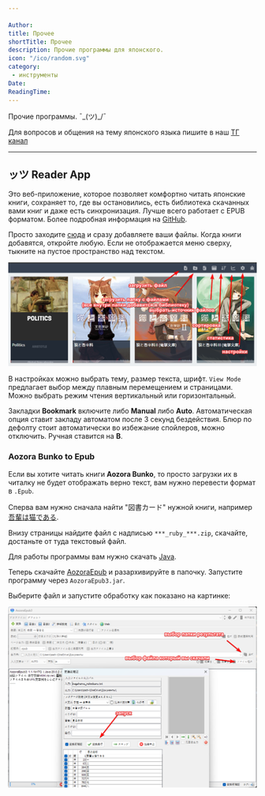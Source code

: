 ```yaml
---

Author:
title: Прочее
shortTitle: Прочее
description: Прочие программы для японского.
icon: "/ico/random.svg"
category: 
 - инструменты
Date: 
ReadingTime: 
---
```





Прочие программы. ¯\_(ツ)_/¯

Для вопросов и общения на тему японского языка пишите в наш [ТГ канал](https://t.me/dekitaidan)

-----

 



## ッツ Reader App

Это веб-приложение, которое позволяет комфортно читать японские книги, сохраняет то, где вы остановились, есть библиотека скачанных вами книг и даже есть синхронизация. Лучше всего работает с EPUB форматом. Более подробная информация на [GitHub](https://github.com/ttu-ttu/ebook-reader).

Просто заходите [сюда](https://reader.ttsu.app/manage) и сразу добавляете ваши файлы. Когда книги добавятся, откройте любую. Если не отображается меню сверху, тыкните на пустое пространство над текстом.

![](/imgvid/ttsu1.png)

В настройках можно выбрать тему, размер текста, шрифт. `View Mode` предлагает выбор между плавным перемещением и страницами. Можно выбрать режим чтения вертикальный или горизонтальный.

Закладки **Bookmark** включите либо **Manual** либо **Auto**. Автоматическая опция ставит закладу автоматом после 3 секунд бездействия. Блюр по дефолту стоит автоматически во избежание спойлеров, можно отключить. Ручная ставится на **B**.

### Aozora Bunko to Epub

Если вы хотите читать книги **Aozora Bunko**, то просто загрузки их в читалку не будет отображать верно текст, вам нужно перевести формат в `.Epub`.

Сперва вам нужно сначала найти "図書カード" нужной книги, например 	[吾輩は猫である](https://www.aozora.gr.jp/cards/000148/card789.html).

Внизу страницы найдите файл с надписью `***_ruby_***.zip`, скачайте, достаньте от туда текстовый файл.

Для работы программы вам нужно скачать [Java](https://www.java.com/download/ie_manual.jsp).

Теперь скачайте [AozoraEpub](https://drive.google.com/file/d/1EUYv208k1DEeT-3M7cvHT2xdW-2pNE2r/view?usp=drive_link) и разархивируйте в папочку. Запустите программу через `AozoraEpub3.jar`.

Выберите файл и запустите обработку как показано на картинке:

![](/imgvid/aozoraepub.png)



